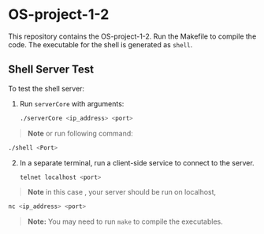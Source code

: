 # OS-project-1-2

This repository contains the OS-project-1-2. Run the Makefile to compile the code. The executable for the shell is generated as `shell`.

## Shell Server Test

To test the shell server:

1. Run `serverCore` with arguments:
   ```bash
   ./serverCore <ip_address> <port>
   ```

> **Note** or run following command:
   ```bash
   ./shell <Port>
   ```

2. In a separate terminal, run a client-side service to connect to the server.

   ```bash
   telnet localhost <port>
   ```
> **Note** in this case , your server should be run on localhost,

   ```bash
   nc <ip_address> <port>
   ```

> **Note:** You may need to run `make` to compile the executables.